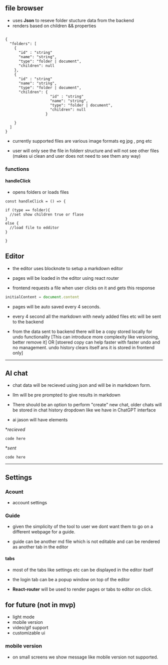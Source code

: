 

## file browser

- uses **Json** to reseve folder stucture data from the backend
- renders based on children && properties


```

{
  "folders": [
    {
      "id" : "string"
      "name": "string",
      "type": "folder | document",      
      "children": null
    },
    {
      "id" : "string"
      "name": "string",
      "type": "folder | document",      
      "children": {
                    "id" : "string"
                    "name": "string",
                    "type": "folder | document",                  
                    "children": null
                  }
      
    }     
  ]
}

```

- currently supported files are various image formats eg jpg , png etc

- user will only see the file in folderr structure and will not see other files (makes ui clean and user does not need to see them any way)

### functions

#### handleClick 

- opens folders or loads files

```tsx
const handleClick = () => {

if (type == folder){
  //set show children true or flase
}
else {
  //load file to edditor
}

}
```



## Editor

- the editor uses blocknote to setup a markdown editor
- pages will be loaded in the editor using react router 

- frontend requests a file when user clicks on it and gets this response

```ts
initialContent = document.content
```

- pages will be auto saved every 4 seconds.


- every 4 second all the markdown with newly added files etc will be sent to the backend

- from the data sent to backend there will be a copy stored locally for undo functionality [This can introduce more complexity like versioning, better remove it]   OR [stoered copy can help faster with faster undo and no management. undo history clears itself ans it is stored in frontend only]


---

## AI chat

- chat data will be recieved using json and will be in markdown form.



- llm will be pre prompted to give results in markdown

- There should be an option to perform "create" new chat, older chats will be stored in chat history dropdown like we have in ChatGPT interface

- ai jason will have elements

\*_recieved_

```
code here
```

\*_sent_

```
code here
```

---

## Settings

### Acount

- account settings

### Guide

- given the simplicity of the tool to user we dont want them to go on a different webpage for a guide.

- guide can be another md file which is not editable and can be rendered as another tab in the editor

#### tabs

- most of the tabs like settings etc can be displayed in the editor itself

- the login tab can be a popup window on top of the editor

- **React-router** will be used to render pages or tabs to editor on click.

## for future (not in mvp)

- light mode
- mobile version
- video/gif support
- customizable ui

### mobile version

- on small screens we show message like mobile version not supported.
